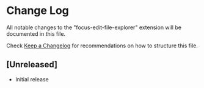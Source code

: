 # Change Log

All notable changes to the "focus-edit-file-explorer" extension will be documented in this file.

Check [Keep a Changelog](http://keepachangelog.com/) for recommendations on how to structure this file.

## [Unreleased]

- Initial release